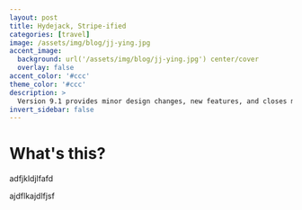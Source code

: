 ```yaml
---
layout: post
title: Hydejack, Stripe-ified
categories: [travel]
image: /assets/img/blog/jj-ying.jpg
accent_image: 
  background: url('/assets/img/blog/jj-ying.jpg') center/cover
  overlay: false
accent_color: '#ccc'
theme_color: '#ccc'
description: >
  Version 9.1 provides minor design changes, new features, and closes multiple issues.
invert_sidebar: false
---
```


# What's this?

adfjkldjlfafd

ajdflkajdlfjsf